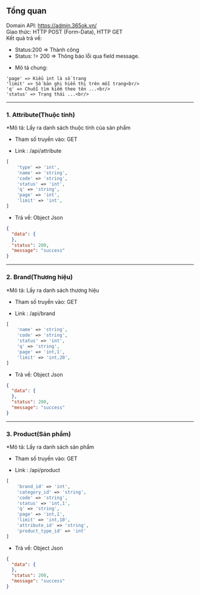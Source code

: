 ## Tổng quan
Domain API: https://admin.365ok.vn/ <br/>
Giao thức: HTTP POST (Form-Data), HTTP GET <br/>
Kết quả trả về: 
+ Status:200 => Thành công <br/>
+ Status: != 200 => Thông báo lỗi qua field message. <br/>

* Mô tả chung:<br/>
```
'page' => Kiểu int là số trang 
'limit' => Số bản ghi hiển thị trên mỗi trang<br/>
'q' => Chuỗi tìm kiếm theo tên ...<br/>
'status' => Trạng thái ...<br/>
```
-----------------------
### 1. Attribute(Thuộc tính)

*Mô tả: Lấy ra danh sách thuộc tính của sản phẩm

* Tham số truyền vào: GET

* Link : /api/attribute
```php
[           
    'type' => 'int',
    'name' => 'string',
    'code' => 'string',
    'status' => 'int',
    'q' => 'string',
    'page' => 'int',
    'limit' => 'int',
]
```

* Trả về: Object Json
```json
{
  "data": {
  },
  "status": 200,
  "message": "success"
}
```
-----------------------
### 2. Brand(Thương hiệu)

*Mô tả: Lấy ra danh sách thương hiệu

* Tham số truyền vào: GET

* Link : /api/brand
```php
[          
    'name' => 'string',
    'code' => 'string',
    'status' => 'int',
    'q' => 'string',
    'page' => 'int,1',
    'limit' => 'int,20',
]
```

* Trả về: Object Json
```json
{
  "data": {
  },
  "status": 200,
  "message": "success"
}
```


-----------------------
### 3. Product(Sản phẩm)

*Mô tả: Lấy ra danh sách sản phẩm

* Tham số truyền vào: GET

* Link : /api/product
```php
[
    'brand_id' => 'int',
    'category_id' => 'string',
    'code' => 'string',
    'status' => 'int,1',
    'q' => 'string',
    'page' => 'int,1',
    'limit' => 'int,10',
    'attribute_id' => 'string',
    'product_type_id' => 'int'
]
```

* Trả về: Object Json
```json
{
  "data": {
  },
  "status": 200,
  "message": "success"
}
```